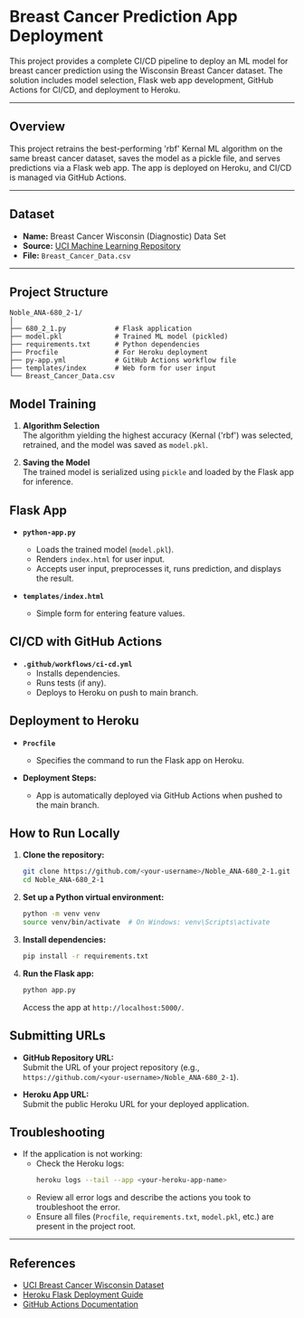 # Breast Cancer Prediction App Deployment

This project provides a complete CI/CD pipeline to deploy an ML model for 
breast cancer prediction using the Wisconsin Breast Cancer dataset. 
The solution includes model selection, Flask web app development, 
GitHub Actions for CI/CD, and deployment to Heroku.

---

## Overview

This project retrains the best-performing 'rbf' Kernal ML algorithm on the same breast cancer dataset, 
saves the model as a pickle file, and serves predictions via a Flask web app. The app is deployed on 
Heroku, and CI/CD is managed via GitHub Actions.

---

## Dataset

- **Name:** Breast Cancer Wisconsin (Diagnostic) Data Set
- **Source:** [UCI Machine Learning Repository](https://archive.ics.uci.edu/ml/datasets/breast+cancer+wisconsin+(original))
- **File:** `Breast_Cancer_Data.csv`

---

## Project Structure

```
Noble_ANA-680_2-1/
│
├── 680_2_1.py            # Flask application
├── model.pkl             # Trained ML model (pickled)
├── requirements.txt      # Python dependencies
├── Procfile              # For Heroku deployment
├── py-app.yml            # GitHub Actions workflow file
├── templates/index       # Web form for user input
└── Breast_Cancer_Data.csv
```

## Model Training

1. **Algorithm Selection**  
   The algorithm yielding the highest accuracy (Kernal ('rbf') was selected, retrained, and the model was saved as `model.pkl`.

2. **Saving the Model**  
   The trained model is serialized using `pickle` and loaded by the Flask app for inference.

## Flask App

- **`python-app.py`**  
  - Loads the trained model (`model.pkl`).
  - Renders `index.html` for user input.
  - Accepts user input, preprocesses it, runs prediction, and displays the result.

- **`templates/index.html`**  
  - Simple form for entering feature values.

## CI/CD with GitHub Actions

- **`.github/workflows/ci-cd.yml`**  
  - Installs dependencies.
  - Runs tests (if any).
  - Deploys to Heroku on push to main branch.

## Deployment to Heroku

- **`Procfile`**  
  - Specifies the command to run the Flask app on Heroku.

- **Deployment Steps:**  
  - App is automatically deployed via GitHub Actions when pushed to the main branch.

## How to Run Locally

1. **Clone the repository:**
   ```bash
   git clone https://github.com/<your-username>/Noble_ANA-680_2-1.git
   cd Noble_ANA-680_2-1
   ```

2. **Set up a Python virtual environment:**
   ```bash
   python -m venv venv
   source venv/bin/activate  # On Windows: venv\Scripts\activate
   ```

3. **Install dependencies:**
   ```bash
   pip install -r requirements.txt
   ```

4. **Run the Flask app:**
   ```bash
   python app.py
   ```
   Access the app at `http://localhost:5000/`.

## Submitting URLs

- **GitHub Repository URL:**  
  Submit the URL of your project repository (e.g., `https://github.com/<your-username>/Noble_ANA-680_2-1`).

- **Heroku App URL:**  
  Submit the public Heroku URL for your deployed application.

## Troubleshooting

- If the application is not working:
  - Check the Heroku logs:  
    ```bash
    heroku logs --tail --app <your-heroku-app-name>
    ```
  - Review all error logs and describe the actions you took to troubleshoot the error.
  - Ensure all files (`Procfile`, `requirements.txt`, `model.pkl`, etc.) are present in the project root.

---

## References

- [UCI Breast Cancer Wisconsin Dataset](https://archive.ics.uci.edu/ml/datasets/breast+cancer+wisconsin+(original))
- [Heroku Flask Deployment Guide](https://devcenter.heroku.com/articles/getting-started-with-python)
- [GitHub Actions Documentation](https://docs.github.com/en/actions)

````
